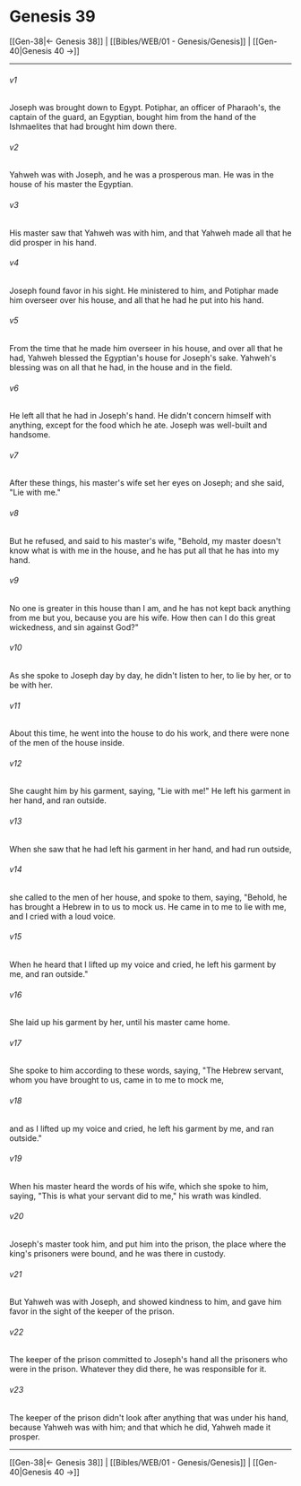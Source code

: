 # Genesis 39

[[Gen-38|← Genesis 38]] | [[Bibles/WEB/01 - Genesis/Genesis]] | [[Gen-40|Genesis 40 →]]
***



###### v1 
Joseph was brought down to Egypt. Potiphar, an officer of Pharaoh's, the captain of the guard, an Egyptian, bought him from the hand of the Ishmaelites that had brought him down there. 

###### v2 
Yahweh was with Joseph, and he was a prosperous man. He was in the house of his master the Egyptian. 

###### v3 
His master saw that Yahweh was with him, and that Yahweh made all that he did prosper in his hand. 

###### v4 
Joseph found favor in his sight. He ministered to him, and Potiphar made him overseer over his house, and all that he had he put into his hand. 

###### v5 
From the time that he made him overseer in his house, and over all that he had, Yahweh blessed the Egyptian's house for Joseph's sake. Yahweh's blessing was on all that he had, in the house and in the field. 

###### v6 
He left all that he had in Joseph's hand. He didn't concern himself with anything, except for the food which he ate. Joseph was well-built and handsome. 

###### v7 
After these things, his master's wife set her eyes on Joseph; and she said, "Lie with me." 

###### v8 
But he refused, and said to his master's wife, "Behold, my master doesn't know what is with me in the house, and he has put all that he has into my hand. 

###### v9 
No one is greater in this house than I am, and he has not kept back anything from me but you, because you are his wife. How then can I do this great wickedness, and sin against God?" 

###### v10 
As she spoke to Joseph day by day, he didn't listen to her, to lie by her, or to be with her. 

###### v11 
About this time, he went into the house to do his work, and there were none of the men of the house inside. 

###### v12 
She caught him by his garment, saying, "Lie with me!" He left his garment in her hand, and ran outside. 

###### v13 
When she saw that he had left his garment in her hand, and had run outside, 

###### v14 
she called to the men of her house, and spoke to them, saying, "Behold, he has brought a Hebrew in to us to mock us. He came in to me to lie with me, and I cried with a loud voice. 

###### v15 
When he heard that I lifted up my voice and cried, he left his garment by me, and ran outside." 

###### v16 
She laid up his garment by her, until his master came home. 

###### v17 
She spoke to him according to these words, saying, "The Hebrew servant, whom you have brought to us, came in to me to mock me, 

###### v18 
and as I lifted up my voice and cried, he left his garment by me, and ran outside." 

###### v19 
When his master heard the words of his wife, which she spoke to him, saying, "This is what your servant did to me," his wrath was kindled. 

###### v20 
Joseph's master took him, and put him into the prison, the place where the king's prisoners were bound, and he was there in custody. 

###### v21 
But Yahweh was with Joseph, and showed kindness to him, and gave him favor in the sight of the keeper of the prison. 

###### v22 
The keeper of the prison committed to Joseph's hand all the prisoners who were in the prison. Whatever they did there, he was responsible for it. 

###### v23 
The keeper of the prison didn't look after anything that was under his hand, because Yahweh was with him; and that which he did, Yahweh made it prosper.

***
[[Gen-38|← Genesis 38]] | [[Bibles/WEB/01 - Genesis/Genesis]] | [[Gen-40|Genesis 40 →]]
